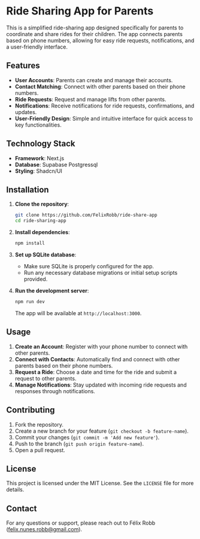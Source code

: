 # Ride Sharing App for Parents

This is a simplified ride-sharing app designed specifically for parents to coordinate and share rides for their children. The app connects parents based on phone numbers, allowing for easy ride requests, notifications, and a user-friendly interface.

## Features

- **User Accounts**: Parents can create and manage their accounts.
- **Contact Matching**: Connect with other parents based on their phone numbers.
- **Ride Requests**: Request and manage lifts from other parents.
- **Notifications**: Receive notifications for ride requests, confirmations, and updates.
- **User-Friendly Design**: Simple and intuitive interface for quick access to key functionalities.

## Technology Stack

- **Framework**: Next.js
- **Database**: Supabase Postgressql
- **Styling**: Shadcn/UI

## Installation

1. **Clone the repository**:

   ```bash
   git clone https://github.com/FelixRobb/ride-share-app
   cd ride-sharing-app
   ```

2. **Install dependencies**:

   ```bash
   npm install
   ```

3. **Set up SQLite database**:

   - Make sure SQLite is properly configured for the app.
   - Run any necessary database migrations or initial setup scripts provided.

4. **Run the development server**:

   ```bash
   npm run dev
   ```

   The app will be available at `http://localhost:3000`.

## Usage

1. **Create an Account**: Register with your phone number to connect with other parents.
2. **Connect with Contacts**: Automatically find and connect with other parents based on their phone numbers.
3. **Request a Ride**: Choose a date and time for the ride and submit a request to other parents.
4. **Manage Notifications**: Stay updated with incoming ride requests and responses through notifications.

## Contributing

1. Fork the repository.
2. Create a new branch for your feature (`git checkout -b feature-name`).
3. Commit your changes (`git commit -m 'Add new feature'`).
4. Push to the branch (`git push origin feature-name`).
5. Open a pull request.

## License

This project is licensed under the MIT License. See the `LICENSE` file for more details.

## Contact

For any questions or support, please reach out to Félix Robb (felix.nunes.robb@gmail.com).
